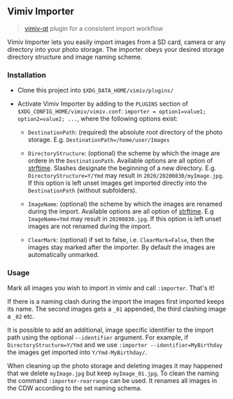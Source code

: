 ## Vimiv Importer
> [vimiv-qt](https://github.com/karlch/vimiv-qt) plugin for a consistent import workflow

Vimiv Importer lets you easily import images from a SD card, camera or any directory into your photo storage. The importer obeys your desired storage directory structure and image naming scheme.

### Installation
- Clone this project into `$XDG_DATA_HOME/vimiv/plugins/`
- Activate Vimiv Importer by adding to the `PLUGINS` section of `$XDG_CONFIG_HOME/vimiv/vimiv.conf`: `importer = option1=value1; option2=value2; ...`, where the following options exist:

    - `DestinationPath`: (required) the absolute root directory of the photo storage. E.g. `DestinationPath=/home/user/Images`

    - `DirectoryStructure`: (optional) the scheme by which the image are ordere in the `DestinationPath`. Available options are all option of [strftime](https://strftime.org/). Slashes designate the beginning of a new directory. E.g. `DirectoryStructure=Y/Ymd` may result in `2020/20200830/myImage.jpg`. If this option is left unset images get imported directly into the `DestinationPath` (without subfolders).

    - `ImageName`: (optional) the scheme by which the images are renamed during the import. Available options are all option of [strftime](https://strftime.org/). E.g `ImageName=Ymd` may result in `20200830.jpg`. If this option is left unset images are not renamed during the import.

    - `ClearMark`: (optional) if set to false, i.e. `ClearMark=False`, then the images stay marked after the importer. By default the images are automatically unmarked.

### Usage
Mark all images you wish to import in vimiv and call `:importer`. That's it!

If there is a naming clash during the import the images first imported keeps its name. The second images gets a `_01` appended, the third clashing image a `_02` etc.

It is possible to add an additional, image specific identifier to the import path using the optional `--identifier` argument. For example, if `DirectoryStructure=Y/Ymd` and we use `:importer --identifier=MyBirthday` the images get imported into `Y/Ymd-MyBirthday/`.

When cleaning up the photo storage and deleting images it may happened that we delete `myImage.jpg` but keep `myImage_01.jpg`. To clean the naming the command `:importer-rearrange` can be used. It renames all images in the CDW according to the set naming schema.
